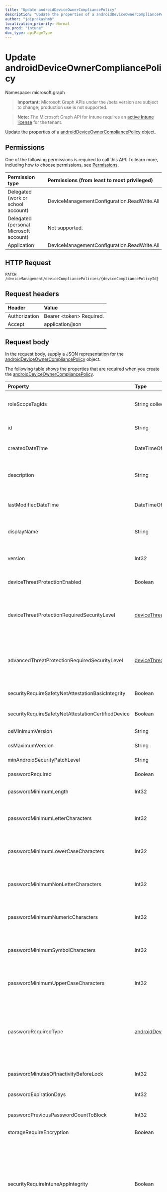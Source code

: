 ```yaml
---
title: "Update androidDeviceOwnerCompliancePolicy"
description: "Update the properties of a androidDeviceOwnerCompliancePolicy object."
author: "jaiprakashmb"
localization_priority: Normal
ms.prod: "intune"
doc_type: apiPageType
---
```


# Update androidDeviceOwnerCompliancePolicy

Namespace: microsoft.graph

> **Important:** Microsoft Graph APIs under the /beta version are subject to change; production use is not supported.

> **Note:** The Microsoft Graph API for Intune requires an [active Intune license](https://go.microsoft.com/fwlink/?linkid=839381) for the tenant.

Update the properties of a [androidDeviceOwnerCompliancePolicy](../resources/intune-deviceconfig-androiddeviceownercompliancepolicy.md) object.

## Permissions
One of the following permissions is required to call this API. To learn more, including how to choose permissions, see [Permissions](/graph/permissions-reference).

|Permission type|Permissions (from least to most privileged)|
|:---|:---|
|Delegated (work or school account)|DeviceManagementConfiguration.ReadWrite.All|
|Delegated (personal Microsoft account)|Not supported.|
|Application|DeviceManagementConfiguration.ReadWrite.All|

## HTTP Request
<!-- {
  "blockType": "ignored"
}
-->
``` http
PATCH /deviceManagement/deviceCompliancePolicies/{deviceCompliancePolicyId}
```

## Request headers
|Header|Value|
|:---|:---|
|Authorization|Bearer &lt;token&gt; Required.|
|Accept|application/json|

## Request body
In the request body, supply a JSON representation for the [androidDeviceOwnerCompliancePolicy](../resources/intune-deviceconfig-androiddeviceownercompliancepolicy.md) object.

The following table shows the properties that are required when you create the [androidDeviceOwnerCompliancePolicy](../resources/intune-deviceconfig-androiddeviceownercompliancepolicy.md).

|Property|Type|Description|
|:---|:---|:---|
|roleScopeTagIds|String collection|List of Scope Tags for this Entity instance. Inherited from [deviceCompliancePolicy](../resources/intune-shared-devicecompliancepolicy.md)|
|id|String|Key of the entity. Inherited from [deviceCompliancePolicy](../resources/intune-shared-devicecompliancepolicy.md)|
|createdDateTime|DateTimeOffset|DateTime the object was created. Inherited from [deviceCompliancePolicy](../resources/intune-shared-devicecompliancepolicy.md)|
|description|String|Admin provided description of the Device Configuration. Inherited from [deviceCompliancePolicy](../resources/intune-shared-devicecompliancepolicy.md)|
|lastModifiedDateTime|DateTimeOffset|DateTime the object was last modified. Inherited from [deviceCompliancePolicy](../resources/intune-shared-devicecompliancepolicy.md)|
|displayName|String|Admin provided name of the device configuration. Inherited from [deviceCompliancePolicy](../resources/intune-shared-devicecompliancepolicy.md)|
|version|Int32|Version of the device configuration. Inherited from [deviceCompliancePolicy](../resources/intune-shared-devicecompliancepolicy.md)|
|deviceThreatProtectionEnabled|Boolean|Require that devices have enabled device threat protection.|
|deviceThreatProtectionRequiredSecurityLevel|[deviceThreatProtectionLevel](../resources/intune-deviceconfig-devicethreatprotectionlevel.md)|Require Mobile Threat Protection minimum risk level to report noncompliance. Possible values are: `unavailable`, `secured`, `low`, `medium`, `high`, `notSet`.|
|advancedThreatProtectionRequiredSecurityLevel|[deviceThreatProtectionLevel](../resources/intune-deviceconfig-devicethreatprotectionlevel.md)|MDATP Require Mobile Threat Protection minimum risk level to report noncompliance. Possible values are: `unavailable`, `secured`, `low`, `medium`, `high`, `notSet`.|
|securityRequireSafetyNetAttestationBasicIntegrity|Boolean|Require the device to pass the Play Integrity basic integrity check.|
|securityRequireSafetyNetAttestationCertifiedDevice|Boolean|Require the device to pass the Play Integrity device integrity check.|
|osMinimumVersion|String|Minimum Android version.|
|osMaximumVersion|String|Maximum Android version.|
|minAndroidSecurityPatchLevel|String|Minimum Android security patch level.|
|passwordRequired|Boolean|Require a password to unlock device.|
|passwordMinimumLength|Int32|Minimum password length. Valid values 4 to 16|
|passwordMinimumLetterCharacters|Int32|Indicates the minimum number of letter characters required for device password. Valid values 1 to 16|
|passwordMinimumLowerCaseCharacters|Int32|Indicates the minimum number of lower case characters required for device password. Valid values 1 to 16|
|passwordMinimumNonLetterCharacters|Int32|Indicates the minimum number of non-letter characters required for device password. Valid values 1 to 16|
|passwordMinimumNumericCharacters|Int32|Indicates the minimum number of numeric characters required for device password. Valid values 1 to 16|
|passwordMinimumSymbolCharacters|Int32|Indicates the minimum number of symbol characters required for device password. Valid values 1 to 16|
|passwordMinimumUpperCaseCharacters|Int32|Indicates the minimum number of upper case letter characters required for device password. Valid values 1 to 16|
|passwordRequiredType|[androidDeviceOwnerRequiredPasswordType](../resources/intune-deviceconfig-androiddeviceownerrequiredpasswordtype.md)|Type of characters in password. Possible values are: `deviceDefault`, `required`, `numeric`, `numericComplex`, `alphabetic`, `alphanumeric`, `alphanumericWithSymbols`, `lowSecurityBiometric`, `customPassword`.|
|passwordMinutesOfInactivityBeforeLock|Int32|Minutes of inactivity before a password is required.|
|passwordExpirationDays|Int32|Number of days before the password expires. Valid values 1 to 365|
|passwordPreviousPasswordCountToBlock|Int32|Number of previous passwords to block. Valid values 1 to 24|
|storageRequireEncryption|Boolean|Require encryption on Android devices.|
|securityRequireIntuneAppIntegrity|Boolean|If setting is set to true, checks that the Intune app installed on fully managed, dedicated, or corporate-owned work profile Android Enterprise enrolled devices, is the one provided by Microsoft from the Managed Google Playstore. If the check fails, the device will be reported as non-compliant.|
|requireNoPendingSystemUpdates|Boolean|Require device to have no pending Android system updates.|



## Response
If successful, this method returns a `200 OK` response code and an updated [androidDeviceOwnerCompliancePolicy](../resources/intune-deviceconfig-androiddeviceownercompliancepolicy.md) object in the response body.

## Example

### Request
Here is an example of the request.
``` http
PATCH https://graph.microsoft.com/beta/deviceManagement/deviceCompliancePolicies/{deviceCompliancePolicyId}
Content-type: application/json
Content-length: 1311

{
  "@odata.type": "#microsoft.graph.androidDeviceOwnerCompliancePolicy",
  "roleScopeTagIds": [
    "Role Scope Tag Ids value"
  ],
  "description": "Description value",
  "displayName": "Display Name value",
  "version": 7,
  "deviceThreatProtectionEnabled": true,
  "deviceThreatProtectionRequiredSecurityLevel": "secured",
  "advancedThreatProtectionRequiredSecurityLevel": "secured",
  "securityRequireSafetyNetAttestationBasicIntegrity": true,
  "securityRequireSafetyNetAttestationCertifiedDevice": true,
  "osMinimumVersion": "Os Minimum Version value",
  "osMaximumVersion": "Os Maximum Version value",
  "minAndroidSecurityPatchLevel": "Min Android Security Patch Level value",
  "passwordRequired": true,
  "passwordMinimumLength": 5,
  "passwordMinimumLetterCharacters": 15,
  "passwordMinimumLowerCaseCharacters": 2,
  "passwordMinimumNonLetterCharacters": 2,
  "passwordMinimumNumericCharacters": 0,
  "passwordMinimumSymbolCharacters": 15,
  "passwordMinimumUpperCaseCharacters": 2,
  "passwordRequiredType": "required",
  "passwordMinutesOfInactivityBeforeLock": 5,
  "passwordExpirationDays": 6,
  "passwordPreviousPasswordCountToBlock": 4,
  "storageRequireEncryption": true,
  "securityRequireIntuneAppIntegrity": true,
  "requireNoPendingSystemUpdates": true
}
```

### Response
Here is an example of the response. Note: The response object shown here may be truncated for brevity. All of the properties will be returned from an actual call.
``` http
HTTP/1.1 200 OK
Content-Type: application/json
Content-Length: 1483

{
  "@odata.type": "#microsoft.graph.androidDeviceOwnerCompliancePolicy",
  "roleScopeTagIds": [
    "Role Scope Tag Ids value"
  ],
  "id": "be2464b4-64b4-be24-b464-24beb46424be",
  "createdDateTime": "2017-01-01T00:02:43.5775965-08:00",
  "description": "Description value",
  "lastModifiedDateTime": "2017-01-01T00:00:35.1329464-08:00",
  "displayName": "Display Name value",
  "version": 7,
  "deviceThreatProtectionEnabled": true,
  "deviceThreatProtectionRequiredSecurityLevel": "secured",
  "advancedThreatProtectionRequiredSecurityLevel": "secured",
  "securityRequireSafetyNetAttestationBasicIntegrity": true,
  "securityRequireSafetyNetAttestationCertifiedDevice": true,
  "osMinimumVersion": "Os Minimum Version value",
  "osMaximumVersion": "Os Maximum Version value",
  "minAndroidSecurityPatchLevel": "Min Android Security Patch Level value",
  "passwordRequired": true,
  "passwordMinimumLength": 5,
  "passwordMinimumLetterCharacters": 15,
  "passwordMinimumLowerCaseCharacters": 2,
  "passwordMinimumNonLetterCharacters": 2,
  "passwordMinimumNumericCharacters": 0,
  "passwordMinimumSymbolCharacters": 15,
  "passwordMinimumUpperCaseCharacters": 2,
  "passwordRequiredType": "required",
  "passwordMinutesOfInactivityBeforeLock": 5,
  "passwordExpirationDays": 6,
  "passwordPreviousPasswordCountToBlock": 4,
  "storageRequireEncryption": true,
  "securityRequireIntuneAppIntegrity": true,
  "requireNoPendingSystemUpdates": true
}
```
